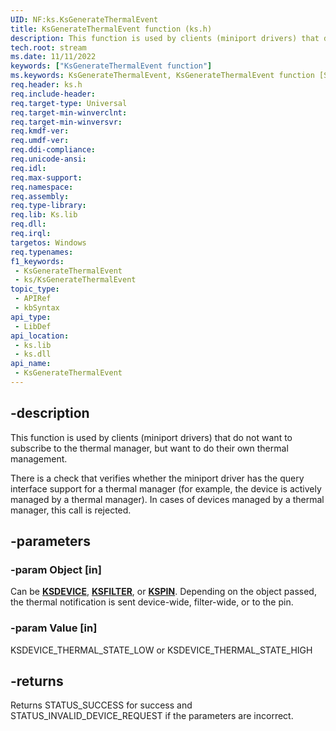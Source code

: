 ```yaml
---
UID: NF:ks.KsGenerateThermalEvent
title: KsGenerateThermalEvent function (ks.h)
description: This function is used by clients (miniport drivers) that do not want to subscribe to the thermal manager, but want to do their own thermal management.
tech.root: stream
ms.date: 11/11/2022
keywords: ["KsGenerateThermalEvent function"]
ms.keywords: KsGenerateThermalEvent, KsGenerateThermalEvent function [Streaming Media Devices], ks/KsGenerateThermalEvent, stream.ksgeneratethermalevent
req.header: ks.h
req.include-header: 
req.target-type: Universal
req.target-min-winverclnt: 
req.target-min-winversvr: 
req.kmdf-ver: 
req.umdf-ver: 
req.ddi-compliance: 
req.unicode-ansi: 
req.idl: 
req.max-support: 
req.namespace: 
req.assembly: 
req.type-library: 
req.lib: Ks.lib
req.dll: 
req.irql: 
targetos: Windows
req.typenames: 
f1_keywords:
 - KsGenerateThermalEvent
 - ks/KsGenerateThermalEvent
topic_type:
 - APIRef
 - kbSyntax
api_type:
 - LibDef
api_location:
 - ks.lib
 - ks.dll
api_name:
 - KsGenerateThermalEvent
---
```


## -description

This function is used by clients (miniport drivers) that do not want to subscribe to the thermal manager, but want to do their own thermal management.

There is a check that verifies whether the miniport driver has the query interface support for a thermal manager (for example, the device is actively managed by a thermal manager). In cases of devices managed by a thermal manager, this call is rejected.

## -parameters

### -param Object [in]

Can be [**KSDEVICE**](/windows-hardware/drivers/ddi/ks/ns-ks-_ksdevice), [**KSFILTER**](/windows-hardware/drivers/ddi/ks/ns-ks-_ksfilter), or [**KSPIN**](/windows-hardware/drivers/ddi/ks/ns-ks-_kspin). Depending on the object passed, the thermal notification is sent device-wide, filter-wide, or to the pin.

### -param Value [in]

KSDEVICE_THERMAL_STATE_LOW or KSDEVICE_THERMAL_STATE_HIGH

## -returns

 Returns STATUS_SUCCESS for success and STATUS_INVALID_DEVICE_REQUEST if the parameters are incorrect.
